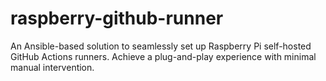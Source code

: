 # raspberry-github-runner
An Ansible-based solution to seamlessly set up Raspberry Pi self-hosted GitHub Actions runners. Achieve a plug-and-play experience with minimal manual intervention.
